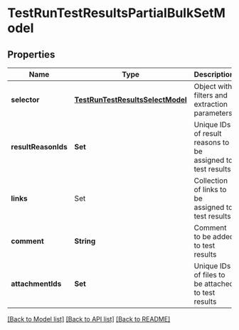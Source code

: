 # TestRunTestResultsPartialBulkSetModel

## Properties
Name | Type | Description | Notes
------------ | ------------- | ------------- | -------------
**selector** | [**TestRunTestResultsSelectModel**](TestRunTestResultsSelectModel.md) | Object with filters and extraction parameters | [optional] 
**resultReasonIds** | **Set<UUID>** | Unique IDs of result reasons to be assigned to test results | [optional] 
**links** | Set<LinkPostModel> | Collection of links to be assigned to test results | [optional] 
**comment** | **String** | Comment to be added to test results | [optional] 
**attachmentIds** | **Set<UUID>** | Unique IDs of files to be attached to test results | [optional] 

[[Back to Model list]](../README.md#documentation-for-models) [[Back to API list]](../README.md#documentation-for-api-endpoints) [[Back to README]](../README.md)


